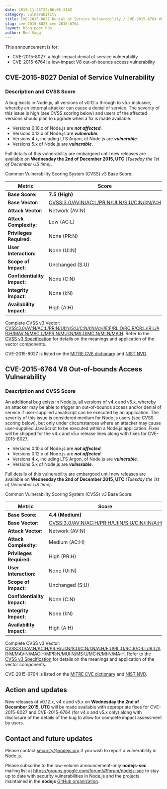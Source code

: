 ```yaml
---
date: 2015-11-25T22:06:05.316Z
category: vulnerability
title: CVE-2015-8027 Denial of Service Vulnerability / CVE-2015-6764 V8 Out-of-bounds Access Vulnerability
slug: cve-2015-8027_cve-2015-6764
layout: blog-post.hbs
author: Rod Vagg
---
```


This announcement is for:

- CVE-2015-8027: a high-impact denial of service vulnerability
- CVE-2015-6764: a low-impact V8 out-of-bounds access vulnerability

## CVE-2015-8027 Denial of Service Vulnerability

### Description and CVSS Score

A bug exists in Node.js, all versions of v0.12.x through to v5.x inclusive, whereby an external attacker can cause a denial of service. The severity of this issue is high (see CVSS scoring below) and users of the affected versions should plan to upgrade when a fix is made available.

- Versions 0.10.x of Node.js are **_not affected_**.
- Versions 0.12.x of Node.js are **_vulnerable_**.
- Versions 4.x, including LTS Argon, of Node.js are **_vulnerable_**.
- Versions 5.x of Node.js are **_vulnerable_**.

Full details of this vulnerability are embargoed until new releases are available on **Wednesday the 2nd of December 2015, UTC** _(Tuesday the 1st of December US time)_.

Common Vulnerability Scoring System (CVSS) v3 Base Score:

| Metric                      | Score                                                                                                                                  |
| --------------------------- | -------------------------------------------------------------------------------------------------------------------------------------- |
| **Base Score:**             | **7.5 (High)**                                                                                                                         |
| **Base Vector:**            | [CVSS:3.0/AV:N/AC:L/PR:N/UI:N/S:U/C:N/I:N/A:H](https://www.first.org/cvss/calculator/3.0#CVSS:3.0/AV:N/AC:L/PR:N/UI:N/S:U/C:N/I:N/A:H) |
| **Attack Vector:**          | Network (AV:N)                                                                                                                         |
| **Attack Complexity:**      | Low (AC:L)                                                                                                                             |
| **Privileges Required:**    | None (PR:N)                                                                                                                            |
| **User Interaction:**       | None (UI:N)                                                                                                                            |
| **Scope of Impact:**        | Unchanged (S:U)                                                                                                                        |
| **Confidentiality Impact:** | None (C:N)                                                                                                                             |
| **Integrity Impact:**       | None (I:N)                                                                                                                             |
| **Availability Impact:**    | High (A:H)                                                                                                                             |

Complete CVSS v3 Vector: [CVSS:3.0/AV:N/AC:L/PR:N/UI:N/S:U/C:N/I:N/A:H/E:F/RL:O/RC:R/CR:L/IR:L/AR:H/MAV:N/MAC:L/MPR:N/MUI:N/MS:U/MC:N/MI:N/MA:H](https://www.first.org/cvss/calculator/3.0#CVSS:3.0/AV:N/AC:L/PR:N/UI:N/S:U/C:N/I:N/A:H/E:F/RL:O/RC:R/CR:L/IR:L/AR:H/MAV:N/MAC:L/MPR:N/MUI:N/MS:U/MC:N/MI:N/MA:H). Refer to the [CVSS v3 Specification](https://www.first.org/cvss/specification-document) for details on the meanings and application of the vector components.

CVE-2015-8027 is listed on the [MITRE CVE dictionary](https://cve.mitre.org/cgi-bin/cvename.cgi?name=CVE-2015-8027) and [NIST NVD](https://web.nvd.nist.gov/view/vuln/detail?vulnId=CVE-2015-8027).

## CVE-2015-6764 V8 Out-of-bounds Access Vulnerability

### Description and CVSS Score

An additional bug exists in Node.js, all versions of v4.x and v5.x, whereby an attacker may be able to trigger an out-of-bounds access and/or denial of service if user-supplied JavaScript can be executed by an application. The severity of this issue is considered medium for Node.js users (see CVSS scoring below), but only under circumstances where an attacker may cause user-supplied JavaScript to be executed within a Node.js application. Fixes will be shipped for the v4.x and v5.x release lines along with fixes for CVE-2015-8027.

- Versions 0.10.x of Node.js are **_not affected_**.
- Versions 0.12.x of Node.js are **_not affected_**.
- Versions 4.x, including LTS Argon, of Node.js are **_vulnerable_**.
- Versions 5.x of Node.js are **_vulnerable_**.

Full details of this vulnerability are embargoed until new releases are available on **Wednesday the 2nd of December 2015, UTC** _(Tuesday the 1st of December US time)_.

Common Vulnerability Scoring System (CVSS) v3 Base Score:

| Metric                      | Score                                                                                                                                  |
| --------------------------- | -------------------------------------------------------------------------------------------------------------------------------------- |
| **Base Score:**             | **4.4 (Medium)**                                                                                                                       |
| **Base Vector:**            | [CVSS:3.0/AV:N/AC:H/PR:H/UI:N/S:U/C:N/I:N/A:H](https://www.first.org/cvss/calculator/3.0#CVSS:3.0/AV:N/AC:H/PR:H/UI:N/S:U/C:N/I:N/A:H) |
| **Attack Vector:**          | Network (AV:N)                                                                                                                         |
| **Attack Complexity:**      | Medium (AC:H)                                                                                                                          |
| **Privileges Required:**    | High (PR:H)                                                                                                                            |
| **User Interaction:**       | None (UI:N)                                                                                                                            |
| **Scope of Impact:**        | Unchanged (S:U)                                                                                                                        |
| **Confidentiality Impact:** | None (C:N)                                                                                                                             |
| **Integrity Impact:**       | None (I:N)                                                                                                                             |
| **Availability Impact:**    | High (A:H)                                                                                                                             |

Complete CVSS v3 Vector: [CVSS:3.0/AV:N/AC:H/PR:H/UI:N/S:U/C:N/I:N/A:H/E:U/RL:O/RC:R/CR:L/IR:L/AR:M/MAV:N/MAC:H/MPR:N/MUI:N/MS:U/MC:N/MI:N/MA:H](https://www.first.org/cvss/calculator/3.0#CVSS:3.0/AV:N/AC:H/PR:H/UI:N/S:U/C:N/I:N/A:H/E:U/RL:O/RC:R/CR:L/IR:L/AR:M/MAV:N/MAC:H/MPR:N/MUI:N/MS:U/MC:N/MI:N/MA:H). Refer to the [CVSS v3 Specification](https://www.first.org/cvss/specification-document) for details on the meanings and application of the vector components.

CVE-2015-6764 is listed on the [MITRE CVE dictionary](https://cve.mitre.org/cgi-bin/cvename.cgi?name=CVE-2015-6764) and [NIST NVD](https://web.nvd.nist.gov/view/vuln/detail?vulnId=CVE-2015-6764).

## Action and updates

New releases of v0.12.x, v4.x and v5.x on **Wednesday the 2nd of December 2015, UTC** will be made available with appropriate fixes for CVE-2015-8027 and CVE-2015-6764 (for v4.x and v5.x only) along with disclosure of the details of the bug to allow for complete impact assessment by users.

## Contact and future updates

Please contact security@nodejs.org if you wish to report a vulnerability in Node.js.

Please subscribe to the low-volume announcement-only **nodejs-sec** mailing list at https://groups.google.com/forum/#!forum/nodejs-sec to stay up to date with security vulnerabilities in Node.js and the projects maintained in the **nodejs** [GitHub organization](http://github.com/nodejs/).
